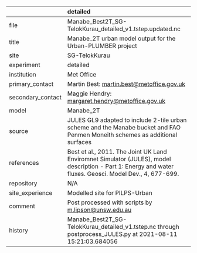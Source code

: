 |                   | detailed                                                                                                                                                |
|:------------------|:--------------------------------------------------------------------------------------------------------------------------------------------------------|
| file              | Manabe_Best2T_SG-TelokKurau_detailed_v1.tstep.updated.nc                                                                                                |
| title             | Manabe_2T urban model output for the Urban-PLUMBER project                                                                                              |
| site              | SG-TelokKurau                                                                                                                                           |
| experiment        | detailed                                                                                                                                                |
| institution       | Met Office                                                                                                                                              |
| primary_contact   | Martin Best: martin.best@metoffice.gov.uk                                                                                                               |
| secondary_contact | Maggie Hendry: margaret.hendry@metoffice.gov.uk                                                                                                         |
| model             | Manabe_2T                                                                                                                                               |
| source            | JULES GL9 adapted to include 2-tile urban scheme and the Manabe bucket and FAO Penmen Moneith schemes as additional surfaces                            |
| references        | Best et al., 2011. The Joint UK Land Enviromnet Simulator (JULES), model description - Part 1: Energy and water fluxes. Geosci. Model Dev., 4, 677-699. |
| repository        | N/A                                                                                                                                                     |
| site_experience   | Modelled site for PILPS-Urban                                                                                                                           |
| comment           | Post processed with scripts by m.lipson@unsw.edu.au                                                                                                     |
| history           | Manabe_Best2T_SG-TelokKurau_detailed_v1.tstep.nc through postprocess_JULES.py at 2021-08-11 15:21:03.684056                                             |
